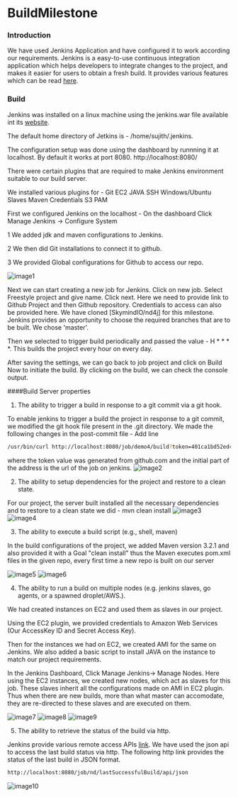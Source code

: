 # BuildMilestone

### Introduction
We have used Jenkins Application and have configured it to work according our requirements.
Jenkins is a easy-to-use continuous integration application which helps developers to integrate changes to the project, and makes it easier for users to obtain a fresh build. It provides various features which can be read [here].

### Build
Jenkins was installed on a linux machine using the jenkins.war file available int its [website].

The default home directory of Jetkins is - /home/sujith/.jenkins.

The configuration setup was done using the dashboard by runnning it at localhost. By default it works at port 8080. 
http://localhost:8080/

There were certain plugins that are required to make Jenkins environment suitable to our build server.

We installed various plugins for -
Git
EC2
JAVA
SSH
Windows/Ubuntu Slaves
Maven
Credentials
S3
PAM

First we configured Jenkins on the localhost - On the dashboard Click Manage Jenkins -> Configure System

1 We added jdk and maven configurations to Jenkins.

2 We then did Git installations to connect it to github.

3 We provided Global configurations for Github to access our repo.

![image1](/screenshot/image1.jpg)


Next we can start creating a new job for Jenkins. Click on new job. Select Freestyle project and give name. Click next. 
Here we need to provide link to Github Project and then Github repository. Credentials to access can also be provided here. We have cloned  [SkymindIO/nd4j] for this milestone. Jenkins provides an opportunity to choose the required branches that are to be built. We chose 'master'.

Then we selected to trigger build periodically and passed the value - H * * * *. This builds the project every hour on every day.

After saving the settings, we can go back to job project and click on Build Now to initiate the build. 
By clicking on the build, we can check the console output.

####Build Server properties

1. The ability to trigger a build in response to a git commit via a git hook.

  To enable jenkins to trigger a build the project in response to a git commit, we modified the git hook file present in the .git directory. We made the following changes in the post-commit file - Add line
  ```sh
  /usr/bin/curl http://localhost:8080/job/demo4/build?token=401ca1bd52edc632f8e6ab17563db9a42291ac3b
  ```
  where the token value was generated from github.com and the initial part of the address is the url of the job on jenkins.
  ![image2](/screenshot/image2.jpg)

2. The ability to setup dependencies for the project and restore to a clean state.

  For our project, the server built installed all the necessary dependencies and to restore to a clean state we did - mvn clean install
  ![image3](/screenshot/image3.jpg)
  ![image4](/screenshot/image4.jpg)

3. The ability to execute a build script (e.g., shell, maven)

  In the build configurations of the project, we added Maven version 3.2.1 and also provided it with a Goal "clean install" thus the Maven executes pom.xml files in the given repo, every first time a new repo is built on our server
  
  ![image5](/screenshot/image5.jpg)
  ![image6](/screenshot/image6.jpg)

4. The ability to run a build on multiple nodes (e.g. jenkins slaves, go agents, or a spawned droplet/AWS.).

  We had created instances on EC2 and used them as slaves in our project. 
  
  Using the EC2 plugin, we provided credentials to Amazon Web Services (Our AccessKey ID and Secret Access Key).
  
  Then for the instances we had on EC2, we created AMI for the same on Jenkins. We also added a basic script to install JAVA on the instance to match our project requirements. 
  
  In the Jenkins Dashboard, Click Manage Jenkins-> Manage Nodes. Here using the EC2 instances, we created new nodes, which act as slaves for this job. These slaves inherit all the configurations made on AMI in EC2 plugin. Thus when there are new builds, more than what master can accomodate, they are re-directed to these slaves and are executed on them.
  
  ![image7](/screenshot/image7.jpg) 
  ![image8](/screenshot/image8.jpg)
  ![image9](/screenshot/image9.jpg)

5. The ability to retrieve the status of the build via http.

  Jenkins provide various remote access APIs [link]. We have used the json api to access the last build status via http.
  The following http link provides the status of the last build in JSON format.
  ```sh
  http://localhost:8080/job/nd/lastSuccessfulBuild/api/json
  ```
  ![image10](/screenshot/image10.jpg)

[here]:https://wiki.jenkins-ci.org/display/JENKINS/Meet+Jenkins
[website]: https://wiki.jenkins-ci.org/display/JENKINS/Installing+Jenkins#InstallingJenkins-WindowsInstallation
[link]:  https://wiki.jenkins-ci.org/display/JENKINS/Remote+access+API
